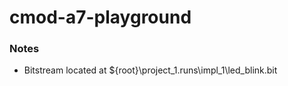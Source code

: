 cmod-a7-playground
==================
### Notes
- Bitstream located at ${root}\project_1.runs\impl_1\led_blink.bit
